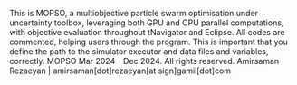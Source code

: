 This is MOPSO, a multiobjective particle swarm optimisation under uncertainty toolbox, leveraging both GPU and CPU parallel computations, with objective evaluation throughout tNavigator and Eclipse.
All codes are commented, helping users through the program. This is important that you define the path to the simulator executor and data files and variables, correctly. 
MOPSO Mar 2024 - Dec 2024. All rights reserved.
Amirsaman Rezaeyan | amirsaman[dot]rezaeyan[at sign]gamil[dot]com
